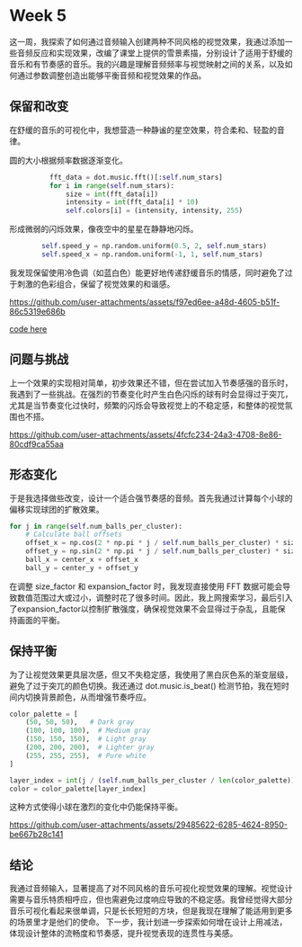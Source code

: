 # Week 5

这一周，我探索了如何通过音频输入创建两种不同风格的视觉效果，我通过添加一些音频反应和实现效果，改编了课堂上提供的雪景素描，分别设计了适用于舒缓的音乐和有节奏感的音乐。我的兴趣是理解音频频率与视觉映射之间的关系，以及如何通过参数调整创造出能够平衡音频和视觉效果的作品。

## 保留和改变

在舒缓的音乐的可视化中，我想营造一种静谧的星空效果，符合柔和、轻盈的音律。

圆的大小根据频率数据逐渐变化。

```python
          fft_data = dot.music.fft()[:self.num_stars]
          for i in range(self.num_stars):
              size = int(fft_data[i])
              intensity = int(fft_data[i] * 10)
              self.colors[i] = (intensity, intensity, 255)
```
形成微弱的闪烁效果，像夜空中的星星在静静地闪烁。

```python
        self.speed_y = np.random.uniform(0.5, 2, self.num_stars)
        self.speed_x = np.random.uniform(-1, 1, self.num_stars)
```

我发现保留使用冷色调（如蓝白色）能更好地传递舒缓音乐的情感，同时避免了过于刺激的色彩组合，保留了视觉效果的和谐感。



https://github.com/user-attachments/assets/f97ed6ee-a48d-4605-b51f-86c5319e686b

[code here](https://github.com/RANRANsoup/STEM-Submission/blob/c2748d1aed6019f5486fc25c66eee9452c1aca17/two/week5-soothing%20music.py)


## 问题与挑战

上一个效果的实现相对简单，初步效果还不错，但在尝试加入节奏感强的音乐时，我遇到了一些挑战。在强烈的节奏变化时产生白色闪烁的球有时会显得过于突兀，尤其是当节奏变化过快时，频繁的闪烁会导致视觉上的不稳定感，和整体的视觉氛围也不搭。


https://github.com/user-attachments/assets/4fcfc234-24a3-4708-8e86-80cdf9ca55aa


## 形态变化

于是我选择做些改变，设计一个适合强节奏感的音频。首先我通过计算每个小球的偏移实现球团的扩散效果。

```python
for j in range(self.num_balls_per_cluster):
    # Calculate ball offsets
    offset_x = np.cos(2 * np.pi * j / self.num_balls_per_cluster) * size_factor * expansion_factor
    offset_y = np.sin(2 * np.pi * j / self.num_balls_per_cluster) * size_factor * expansion_factor
    ball_x = center_x + offset_x
    ball_y = center_y + offset_y
```

在调整 size_factor 和 expansion_factor 时，我发现直接使用 FFT 数据可能会导致数值范围过大或过小，调整时花了很多时间。因此，我上网搜索学习，最后引入了expansion_factor以控制扩散强度，确保视觉效果不会显得过于杂乱，且能保持画面的平衡。

## 保持平衡

为了让视觉效果更具层次感，但又不失稳定感，我使用了黑白灰色系的渐变层级，避免了过于突兀的颜色切换。我还通过 dot.music.is_beat() 检测节拍，我在短时间内切换背景颜色，从而增强节奏呼应。

```python
color_palette = [
    (50, 50, 50),   # Dark gray
    (100, 100, 100),  # Medium gray
    (150, 150, 150),  # Light gray
    (200, 200, 200),  # Lighter gray
    (255, 255, 255),  # Pure white
]
```

```python
layer_index = int(j / (self.num_balls_per_cluster / len(color_palette)))
color = color_palette[layer_index]
```

这种方式使得小球在激烈的变化中仍能保持平衡。



https://github.com/user-attachments/assets/29485622-6285-4624-8950-be667b28c141

## 结论

我通过音频输入，显著提高了对不同风格的音乐可视化视觉效果的理解。视觉设计需要与音乐特质相呼应，但也需避免过度响应导致的不稳定感。我曾经觉得大部分音乐可视化看起来很单调，只是长长短短的方块，但是我现在理解了能适用到更多的场景里才是他们的使命。
下一步，我计划进一步探索如何增在设计上用减法，体现设计整体的流畅度和节奏感，提升视觉表现的连贯性与美感。
